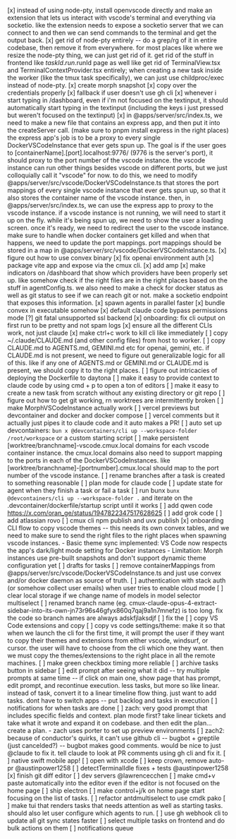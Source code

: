 [x] instead of using node-pty, install openvscode directly and make an extension that lets us interact with vscode's terminal and everything via socketio. like the extension needs to expose a socketio server that we can connect to and then we can send commands to the terminal and get the output back.
[x] get rid of node-pty entirely -- do a grep/rg of it in entire codebase, then remove it from everywhere. for most places like where we resize the node-pty thing, we can just get rid of it. get rid of the stuff in frontend like $taskId.run.$runId page as well like get rid of TerminalView.tsx and TerminalContextProvider.tsx entirely; when creating a new task inside the worker (like the tmux task specifically), we can just use childproc/exec instead of node-pty.
[x] create morph snapshot
[x] copy over the credentials properly
[x] fallback if user doesn't use gh cli
[x] whenever i start typing in /dashboard, even if i'm not focused on the textinput, it should automatically start typing in the textinput (including the keys i just pressed but weren't focused on the textinput)
[x] in @apps/server/src/index.ts, we need to make a new file that contains an express app, and then put it into the createServer call. (make sure to pnpm install express in the right places) the express app's job is to be a proxy to every single DockerVSCodeInstance that ever gets spun up. The goal is if the user goes to [containerName].[port].localhost:9776/ (9776 is the server's port), it should proxy to the port number of the vscode instance. the vscode instance can run other things besides vscode on different ports, but we just colloquially call it "vscode" for now. to do this, we need to modify @apps/server/src/vscode/DockerVSCodeInstance.ts that stores the port mappings of every single vscode instance that ever gets spun up, so that it also stores the container name of the vscode instance. then, in @apps/server/src/index.ts, we can use the express app to proxy to the vscode instance. if a vscode instance is not running, we will need to start it up on the fly. while it's being spun up, we need to show the user a loading screen. once it's ready, we need to redirect the user to the vscode instance. make sure to handle when docker containers get killed and when that happens, we need to update the port mappings. port mappings should be stored in a map in @apps/server/src/vscode/DockerVSCodeInstance.ts.
[x] figure out how to use convex binary
[x] fix openai environment auth
[x] package vite app and expose via the cmux cli.
[x] add amp
[x] make indicators on /dashboard that show which providers have been properly set up. like somehow check if the right files are in the right places based on the stuff in agentConfig.ts. we also need to make a check for docker status as well as git status to see if we can reach git or not. make a socketio endpoint that exposes this information.
[x] spawn agents in parallel faster
[x] bundle convex in executable somehow
[x] default claude code bypass permissions mode
[?] git fatal unsupported ssl backend
[x] onboarding: fix cli output on first run to be pretty and not spam logs
[x] ensure all the different CLIs work, not just claude
[x] make ctrl+c work to kill cli like immediately
[ ] copy ~/.claude/CLAUDE.md (and other config files) from host to worker.
[ ] copy CLAUDE.md to AGENTS.md, GEMINI.md etc for openai, gemini, etc. if CLAUDE.md is not present, we need to figure out generalizable logic for all of this. like if any one of AGENTS.md or GEMINI.md or CLAUDE.md is present, we should copy it to the right places.
[ ] figure out intricacies of deploying the Dockerfile to daytona
[ ] make it easy to provide context to claude code by using cmd + p to open a ton of editors
[ ] make it easy to create a new task from scratch without any existing directory or git repo
[ ] figure out how to get git working, rn worktrees are intermittently broken
[ ] make MorphVSCodeInstance actually work
[ ] vercel previews but devcontainer and docker and docker compose
[ ] vercel comments but it actually just pipes it to claude code and it auto makes a PR!
[ ] auto set up devcontainers: `bun x @devcontainers/cli up --workspace-folder /root/workspace` or a custom starting script
[ ] make persistent [worktree/branchname]-vscode.cmux.local domains for each vscode container instance. the cmux.local domains also need to support mapping to the ports in each of the DockerVSCodeInstances. like [worktree/branchname]-[portnumber].cmux.local should map to the port number of the vscode instance.
[ ] rename branches after a task is created to something reasonable
[ ] plan mode for claude code
[ ] update state for agent when they finish a task or fail a task
[ ] run bunx `bunx @devcontainers/cli up --workspace-folder .` and iterate on the .devcontainer/dockerfile/startup script until it works
[ ] add qwen code https://x.com/oran_ge/status/1947822347517628625
[ ] add grok code
[ ] add atlassian rovo
[ ] cmux cli npm publish and uvx publish
[x] onboarding CLI flow to copy vscode themes -- this needs its own convex tables, and we need to make sure to send the right files to the right places when spawning vscode instances. - Basic theme sync implemented: VS Code now respects the app's dark/light mode setting for Docker instances - Limitation: Morph instances use pre-built snapshots and don't support dynamic theme configuration yet
[ ] drafts for tasks
[ ] remove containerMappings from @apps/server/src/vscode/DockerVSCodeInstance.ts and just use convex and/or docker daemon as source of truth.
[ ] authentication with stack auth (or somehow collect user emails) when user tries to enable cloud mode
[ ] clear local storage if we change name of models in model selector multiselect
[ ] renamed branch name (eg. cmux-claude-opus-4-extract-sidebar-into-its-own-jn73r96s46gfyx860q7qaj9a1n7mnefz) is too long. fix the code so branch names are always adskfjlaksdjf
[ ] fix the
[ ] copy VS Code extensions and copy
[ ] copy vs code settings/theme: make it so that when we launch the cli for the first time, it will prompt the user if they want to copy their themes and extensions from either vscode, windsurf, or cursor. the user will have to choose from the cli which one they want. then we must copy the themes/extensions to the right place in all the remote machines.
[ ] make green checkbox timing more reliable
[ ] archive tasks button in sidebar
[ ] edit prompt after seeing what it did -- try multiple prompts at same time -- if click on main one, show page that has prompt, edit prompt, and recontinue execution. less tasks, but more so like linear. instead of task, convert it to a linear timeline flow thing. just want to add tasks. dont have to switch apps -- put backlog and tasks in execution
[ ] notifications for when tasks are done
[ ] zach: very good prompt that includes specific fields and context. plan mode first? take linear tickets and take what it wrote and expand it on codebase. and then edit the plan... create a plan. - zach uses porter to set up preview environments
[ ] zach2: because of conductor's quirks, it can't use github cli -- bugbot + greptile (just cancelded?) -- bugbot makes good comments. would be nice to just @claude to fix it. tell claude to look at PR comments using gh cli and fix it.
[ ] native swift mobile app!
[ ] open with xcode
[ ] keep crown, remove auto-pr @austinpower1258
[ ] detectTerminalIdle fixes + tests @austinpower1258
[x] finish git diff editor
[ ] dev servers @lawrencecchen
[ ] make cmd+v paste automatically into the editor even if the editor is not focused on the home page
[ ] ship electron
[ ] make control+j/k on home page start focusing on the list of tasks.
[ ] refactor antdmultiselect to use cmdk pako
[ ] make tui that renders tasks that needs attention as well as starting tasks. should also let user configure which agents to run.
[ ] use gh webhook cli to update all git sync states faster
[ ] select multiple tasks on frontend and do bulk actions on them
[ ] notifications queue
